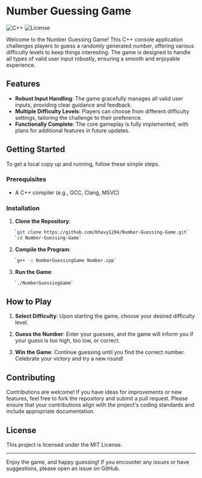 # Number Guessing Game

![C++](https://img.shields.io/badge/C%2B%2B-00599C?style=for-the-badge&logo=c%2B%2B&logoColor=white)
![License](https://img.shields.io/badge/License-MIT-blue?style=for-the-badge)

Welcome to the Number Guessing Game! This C++ console application challenges players to guess a randomly generated number, offering various difficulty levels to keep things interesting. The game is designed to handle all types of valid user input robustly, ensuring a smooth and enjoyable experience.

## Features

- **Robust Input Handling**: The game gracefully manages all valid user inputs, providing clear guidance and feedback.
- **Multiple Difficulty Levels**: Players can choose from different difficulty settings, tailoring the challenge to their preference.
- **Functionally Complete**: The core gameplay is fully implemented, with plans for additional features in future updates.

## Getting Started

To get a local copy up and running, follow these simple steps.

### Prerequisites

- A C++ compiler (e.g., GCC, Clang, MSVC)

### Installation

1. **Clone the Repository**:  

```bash
   `git clone https://github.com/bhavy1204/Number-Guessing-Game.git`  
   `cd Number-Guessing-Game`
```

2. **Compile the Program**:  

```bash
   `g++ -o NumberGuessingGame Number.cpp`
```

3. **Run the Game**:  

```bash
   `./NumberGuessingGame`
```

## How to Play

1. **Select Difficulty**: Upon starting the game, choose your desired difficulty level.

2. **Guess the Number**: Enter your guesses, and the game will inform you if your guess is too high, too low, or correct.

3. **Win the Game**: Continue guessing until you find the correct number. Celebrate your victory and try a new round!

## Contributing

Contributions are welcome! If you have ideas for improvements or new features, feel free to fork the repository and submit a pull request. Please ensure that your contributions align with the project's coding standards and include appropriate documentation.

## License

This project is licensed under the MIT License.

---

Enjoy the game, and happy guessing! If you encounter any issues or have suggestions, please open an issue on GitHub.
